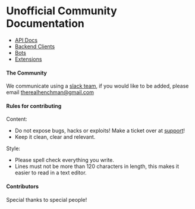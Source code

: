 # Unofficial Community Documentation

* [API Docs](/api/README.md)
* [Backend Clients](/clients/README.md)
* [Bots](/bots/README.md)
* [Extensions](/extensions/README.md)

#### The Community

We communicate using a [slack team](https://plugdj-extdevs.slack.com), if you would like to be added, please email
therealhenchman@gmail.com

#### Rules for contributing

Content:

* Do not expose bugs, hacks or exploits! Make a ticket over at [support](https://support.plug.dj)!
* Keep it clean, clear and relevant.

Style:

* Please spell check everything you write.
* Lines must not be more than 120 characters in length, this makes it easier to read in a text editor.

#### Contributors

Special thanks to special people!
